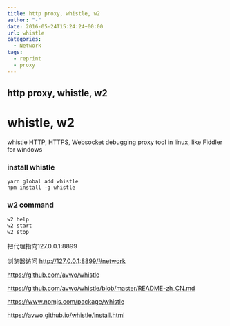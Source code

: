 ```yaml
---
title: http proxy, whistle, w2
author: "-"
date: 2016-05-24T15:24:24+00:00
url: whistle
categories:
  - Network
tags:
  - reprint
  - proxy
---
```

## http proxy, whistle, w2
# whistle, w2
whistle HTTP, HTTPS, Websocket debugging proxy tool in linux, like Fiddler for windows

### install whistle
    yarn global add whistle
    npm install -g whistle

### w2 command
```bash
w2 help
w2 start
w2 stop

```

把代理指向127.0.0.1:8899

浏览器访问 http://127.0.0.1:8899/#network


https://github.com/avwo/whistle
  
https://github.com/avwo/whistle/blob/master/README-zh_CN.md
  
https://www.npmjs.com/package/whistle
  
https://avwo.github.io/whistle/install.html